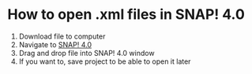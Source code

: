 # How to open .xml files in SNAP! 4.0

1. Download file to computer
2. Navigate to [SNAP! 4.0](https://snap.berkeley.edu/snap/snap.html)
3. Drag and drop file into SNAP! 4.0 window
4. If you want to, save project to be able to open it later
